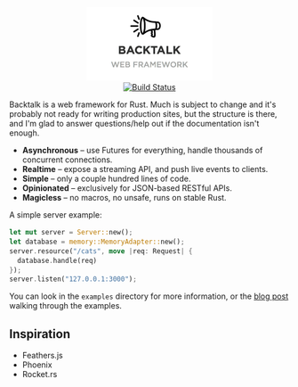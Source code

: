 <p align="center">
  <img src="https://raw.githubusercontent.com/lord/img/master/logo-backtalk.png" alt="Backtalk: API Web Server" width="226">
  <br>
  <a href="https://travis-ci.org/lord/backtalk"><img src="https://travis-ci.org/lord/backtalk.svg?branch=master" alt="Build Status"></a>
  <!--<a href="https://crates.io/crates/backtalk"><img src="https://img.shields.io/crates/v/backtalk.svg" alt="Crate Info"></a>
  <a href="https://docs.rs/backtalk"><img src="https://img.shields.io/badge/docs.rs-visit-brightgreen.svg" alt="Documentation"></a>-->
</p>

Backtalk is a web framework for Rust. Much is subject to change and it's probably not ready for writing production sites, but the structure is there, and I'm glad to answer questions/help out if the documentation isn't enough.

- **Asynchronous** – use Futures for everything, handle thousands of concurrent connections.
- **Realtime** – expose a streaming API, and push live events to clients.
- **Simple** – only a couple hundred lines of code.
- **Opinionated** – exclusively for JSON-based RESTful APIs.
- **Magicless** – no macros, no unsafe, runs on stable Rust.

A simple server example:

```rust
let mut server = Server::new();
let database = memory::MemoryAdapter::new();
server.resource("/cats", move |req: Request| {
  database.handle(req)
});
server.listen("127.0.0.1:3000");
```

You can look in the `examples` directory for more information, or the [blog post](https://lord.io/blog/2017/backtalk) walking through the examples.

## Inspiration

- Feathers.js
- Phoenix
- Rocket.rs
